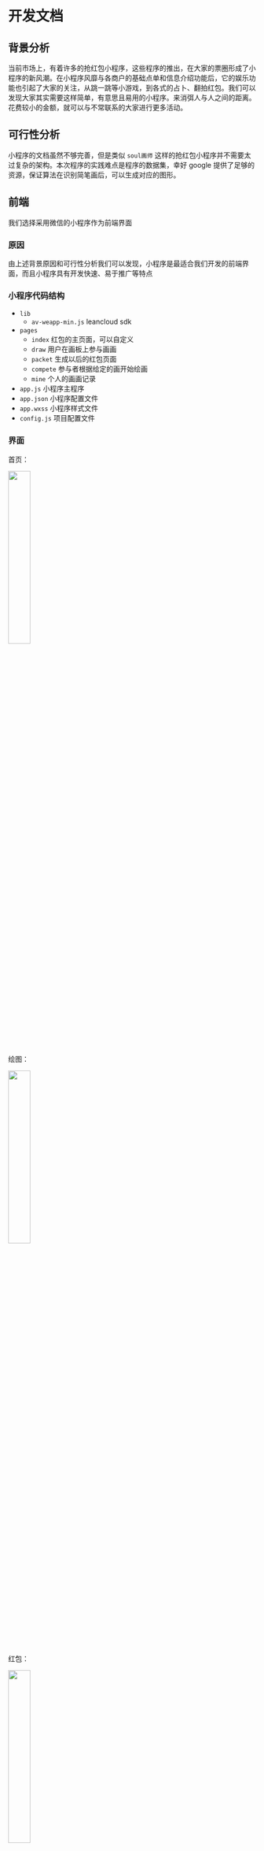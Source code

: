 # 开发文档

## 背景分析

当前市场上，有着许多的抢红包小程序，这些程序的推出，在大家的票圈形成了小程序的新风潮。在小程序风靡与各商户的基础点单和信息介绍功能后，它的娱乐功能也引起了大家的关注，从跳一跳等小游戏，到各式的占卜、翻拍红包。我们可以发现大家其实需要这样简单，有意思且易用的小程序。来消弭人与人之间的距离。花费较小的金额，就可以与不常联系的大家进行更多活动。

## 可行性分析

小程序的文档虽然不够完善，但是类似 `soul画师` 这样的抢红包小程序并不需要太过复杂的架构。本次程序的实践难点是程序的数据集，幸好 google 提供了足够的资源，保证算法在识别简笔画后，可以生成对应的图形。

## 前端

我们选择采用微信的小程序作为前端界面

### 原因

由上述背景原因和可行性分析我们可以发现，小程序是最适合我们开发的前端界面，而且小程序具有开发快速、易于推广等特点

### 小程序代码结构

* `lib`
  * `av-weapp-min.js` leancloud sdk
* `pages`
  * `index` 红包的主页面，可以自定义
  * `draw` 用户在画板上参与画画
  * `packet` 生成以后的红包页面
  * `compete` 参与者根据给定的画开始绘画
  * `mine` 个人的画画记录
* `app.js` 小程序主程序
* `app.json` 小程序配置文件
* `app.wxss` 小程序样式文件
* `config.js` 项目配置文件

### 界面

首页：

<img src="../screenshots/index.png" style="width: 30%;">

绘图：

<img src="../screenshots/draw.png" style="width: 30%;">

红包：

<img src="../screenshots/redpacket.png" style="width: 30%;">

### 运行流程

1. 用户登录并选择红包金额和数目
2. 用户简笔画出自己想要的图形
3. 机器生成推荐图案并由用户选择
4. 用户选择指定图案后生成红包
5. 其它用户通过分享的链接参与抢红包获得
6. 其它用户根据红包提示进行绘画
7. 机器进行相似度匹配，得分越高者有较大几率获得高额红包
8. 或者其它用户也可以选择自己去发红包

## 后端

### 平台

在后端平台的，我们选择国内领先的 BaaS 提供商 `LeanCloud`，为我们的移动端开发提供强有力的后端支持。

### 原因

微信小程序对请求链接限定为 `https`，而一般域名默认都是 `http`，这意味着如果采用自己的 `云主机` + `服务` 的话，需要额外配置域名并采用 `https`，极大地增加了非开发上的技术成本。而采用 `LeanCloud` 作为后端服务商，我们只需要将服务部署到这一平台，确保后端服务的稳健运行即可，`LeanCloud` 替我们很好地解决了域名等非开发上的技术成本。

同时，`LeanCloud` 替我们封装了后台储存上的实现，使得我们可以忽略数据库上的结构设计，更快地将精力投入到程序的具体开发过程中。

### 后端项目结构

* `.leancloud` leancloud 配置文件夹
* `public` 生成文件夹
* `routes` 路由文件夹
* `views` 视图文件夹
* `.gitignore` git 配置文件
* `.leanignore` leancloud 项目配置文件
* `app.js` 程序定义文件
* `cloud.js` 云服务定义文件
* `package.json` nodejs 项目配置文件
* `package-lock.json` nodejs 项目配置文件
* `server.js` 主程序

### 核心实现

项目的核心在于 `LeanCloud` 的提供的云函数功能，我们通过定义云函数并负责实现的方式，由 `LeanCloud` 负责相应的请求配置与转发

服务器定义代码：

```JavaScript
AV.Cloud.define('newRedPacket', async (request) => {
    let { u_id, avatar, username, amount, num, src, title, description } = request.params;
    let user;
    amount = parseInt(amount);
    num = parseInt(num);
    try {
        user = await findUser(u_id);
        modifyAmount(user, -amount, true);
    } catch (err) {
        throw err;
    }
    const p_id = await fetchGlobalStatus();
    const RedPacket = AV.Object.extend('RedPacket');
    const packet = new RedPacket();
    ... // 省略部分代码
    user.add('sp_ids', p_id);
    user.increment('sAmount', amount);
    user.increment('sNum', 1);
    await Promise.all([
        packet.save(),
        user.save()
    ]);
    return p_id;
});
```

小程序调用代码：

```JavaScript
Cloud.run('newRedPacket', options).then((response)=>{
  const p_id = response;
  wx.navigateTo({
    url: `../packet/packet?p_id=${p_id}`
  });
});
```

### 运行环境

后端运行环境：

![运行环境](../screenshots/server.png)

后端数据存储：

![数据存储](../screenshots/db.png)
